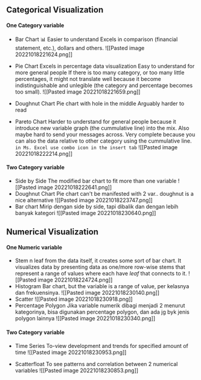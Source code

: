 ## Categorical Visualization
#### One Category variable
- Bar Chart 📊
  Easier to understand
  Excels in comparison (financial statement, etc.), dollars and others.
  ![[Pasted image 20221018221624.png]]

- Pie Chart
  Excels in percentage data visualization
  Easy to understand for more general people
  If there is too many category, or too many little percentages, it might not translate well because it become indistinguishable and unlegible (the category and percentage becomes too small).
  ![[Pasted image 20221018221659.png]]
- Doughnut Chart
  Pie chart with hole in the middle
  Arguably harder to read

- Pareto Chart
  Harder to understand for general people because it introduce new variable graph (the cummulative line) into the mix. Also maybe hard to send your messages across.
  Very complete because you can also the data relative to other category using the cummulative line.
  `in Ms. Excel use combo icon in the insert tab`
  ![[Pasted image 20221018222214.png]]

#### Two Category variable
- Side by Side
  The modified bar chart to fit more than one variable
![[Pasted image 20221018222641.png]]
- Doughnut Chart
  Pie chart can't be manifested with 2 var.. doughnut is a nice alternative
  ![[Pasted image 20221018223747.png]]
- Bar chart
  Mirip dengan side by side, tapi dibalik dan dengan lebih banyak kategori
  ![[Pasted image 20221018230640.png]]

## Numerical Visualization
#### One Numeric variable
 - Stem n leaf
  from the data itself, it creates some sort of bar chart. It visualizes data by presenting data as one/more row-wise stems that represent a range of values where each have *leaf* that connects to it.
![[Pasted image 20221018224724.png]]
- Histogram
  Bar chart, but the variable is a range of value, per kelasnya dan frekuensinya.
  ![[Pasted image 20221018230140.png]]
- Scatter
  ![[Pasted image 20221018230918.png]]
- Percentage Polygon
  Jika variable numerik dibagi menjadi 2 menurut kategorinya, bisa digunakan percentage polygon, dan ada jg byk jenis polygon lainnya
  ![[Pasted image 20221018230340.png]]

#### Two Category variable
- Time Series
  To-view development and trends for specified amount of time
  ![[Pasted image 20221018230953.png]]
  
- Scatterfloat
  To see patterns and correlation between 2 numerical variables
  ![[Pasted image 20221018230853.png]]